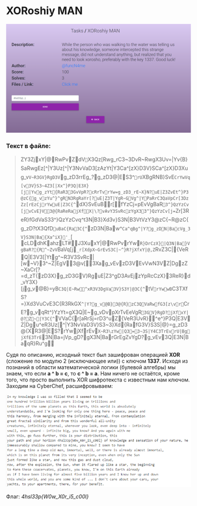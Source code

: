 # XORoshiy MAN

![Task](img/view_task.png)

### Текст в файле:

>ZY3ZjxY|@RwPvZdV``X3Qz[Rwg_rC3~3DvR~RwgX3Uv=|Yv{B}SaRwgEz[^|Y3Uz[^|Y3NvVaD3[zAzYt|Y3Ca^[zX}D3V}SCa^[zX}D3Xug_v`V~R3GV}RgD3V`g_zD3rrEg_?g_zD3@|ES3^`rU`XBgRNB}SvE`CrYwVq[v3V}S3~4Z3[|Xx^}P3Q|E3X}[j|Yvg_zYt{RaR33GvVpR?cRrTvrYw=g_zD3_rE~X}N?uE|Z3ZvEt^}P3@zC{g_vzYu^}^gRN3RgRaYr[?uE|Z3T|YgR~GVg^|YPaRrC3QaVpCr[3DzZz[rEzCjrYwuE|Z3C{^`dX}SvEuBr[fYzCj=pEvVgBaR`3^}QzYzCv[jvCvE}V3@{RaReRajXfX|\?vAvY3SvRczYgX33^}QzYzCv[j=`Zr[3ReR}fGdVaS33^}QzYzCvq^t3N|B3\}Xd3v}S3N|B3VtVzY3@zC{~R@zC{g_zD?tX3QfD`uBaC{Ra3C{^`zD3N|Baw^`Ca^qBg^|Y?g_zDN|BacVg_3V}S3N|Ba{Xa^iX}'_`[ cLDdhKahzLT#J3XuxY|@RwPvrYw`R}DrCzX}|Q3N|Ba}VgBaR?{R^~ZvV`BaVq[j`_r[XdpX~GrEvS3C|~^}R?jXfxY|@,Z`RvZ3C|{VeRQ|E3V3[|Ytg^~R3V3SvRc|[w~V}3^~Z|EgV3@v[3Xag_vEvzD3VEvVwN3VZ|DgzZ~XaCr[?=d_zT{zD3X}g_zD3GV}RguE|Z3^gD3AvEjzYpRcCzX}3ReR}d_vY3X}[jg_v@B}=yB`C3Q|E~Rw^xR3V3DgVa3V}S3Y|@3C{^`tV`rYwwB`C3TXfS?=}Xd3VuCvE3C{R3RkGX`^|Y?g_v@B}3@{R}zC3QVaRwfG3[z\vr`CrE?g_vqRt^}YzYt=gX3Q|E~g_vDvpXrTvEeVgR`3GV}RgD?jXfxY|@?Z~|Y3C{^`VVaC{r[aRrSj=rD3^uZ{VeR3UvR}^e^}P3Q|E3VZ|Dgu^eR3Uz[^|Y3NvVaD3V}S3~3\}Xd{RafG3V}S3S|@}=g_zD3@{XR3@|ES?rYwjXfrEv`X~R3\zYw|Q3=3~3S|Y4C3TrEvrU|BgjXfE3TrE`3N|Ba=jVp_gD?gX3N|BarGrEgZvYgD?g_vEv3Q|E3N|BaqR}Ru^g

Судя по описанию, исходный текст был зашифрован операцией **XOR** (сложение по модулю 2 (исключающее или)) с ключом **1337**. Исходя из познаний в области математической логики (булевой алгебры) мы знаем, что если **a ^ b = c**, то **c ^ b = a**. Нам ничего не остаётся, кроме того, что просто выполнить XOR шифротекста с известным нам ключом. Заходим на CyberChef, расшифровываем:

![Task](img/view_task1.png)

Флаг: *4hsl33p{W0w_X0r_i5_c00l}*
